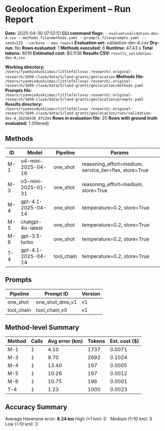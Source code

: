 # Geolocation Experiment – Run Report

**Date:** 2025-04-30 07:52:51
**CLI command flags:** `--evalset=validation-dev-A.csv --methods_file=methods.yaml --prompts_file=prompts.yaml --seed=123 --verbose --max_rows=1`
**Evaluation set:** validation-dev-A.csv
**Dry-run:** No
**Rows evaluated:** 1
**Methods executed:** 6
**Runtime:** 47.43 s
**Total tokens:** 6019
**Estimated cost:** $0.1136
**Results CSV:** `results_validation-dev-A.csv`

**Working directory:** `/Users/ryanmioduskiimac/littlefallsva/.research/.original-research/1699-claim/data/S/land-grants/geolocation`
**Methods file:** `/Users/ryanmioduskiimac/littlefallsva/.research/.original-research/1699-claim/data/S/land-grants/geolocation/methods.yaml`
**Prompts file:** `/Users/ryanmioduskiimac/littlefallsva/.research/.original-research/1699-claim/data/S/land-grants/geolocation/prompts.yaml`
**Results directory:** `/Users/ryanmioduskiimac/littlefallsva/.research/.original-research/1699-claim/data/S/land-grants/geolocation/runs/validation-dev-A_20250430_075204`
**Rows in evaluation file:** 20
**Rows with ground truth evaluated:** 1 (filtered)

## Methods
| ID | Model | Pipeline | Params |
|---|---|---|---|
| M-1 | o4-mini-2025-04-16 | one_shot | reasoning_effort=medium, service_tier=flex, store=True |
| M-3 | o3-mini-2025-01-31 | one_shot | reasoning_effort=medium, store=True |
| M-4 | gpt-4.1-2025-04-14 | one_shot | temperature=0.2, store=True |
| M-5 | chatgpt-4o-latest | one_shot | temperature=0.2, store=True |
| M-6 | gpt-3.5-turbo | one_shot | temperature=0.2, store=True |
| T-4 | gpt-4.1-2025-04-14 | tool_chain | temperature=0.2, store=True |

## Prompts
| Pipeline | Prompt ID | Version |
|---|---|---|
| one_shot | one_shot_dms_v1 | v1 |
| tool_chain | tool_chain_v0 | v1 |

## Method-level Summary
| Method | Calls | Avg error (km) | Tokens | Est. cost ($) |
|---|---|---|---|---|
| M-1 | 1 | 4.10 | 1737 | 0.0071 |
| M-3 | 1 | 9.70 | 2692 | 0.1024 |
| M-4 | 1 | 13.40 | 197 | 0.0005 |
| M-5 | 1 | 10.26 | 197 | 0.0012 |
| M-6 | 1 | 10.75 | 196 | 0.0001 |
| T-4 | 1 | 1.23 | 1000 | 0.0023 |

## Accuracy Summary
Average Haversine error: **8.24 km**
High (<1 km): 0 Medium (1–10 km): 3 Low (>10 km): 3